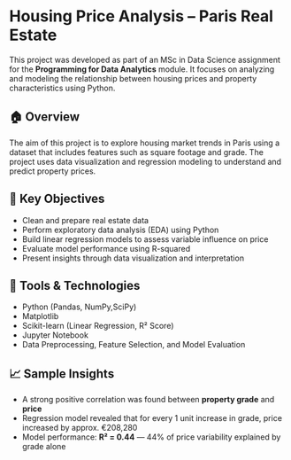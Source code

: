 # Housing Price Analysis – Paris Real Estate

This project was developed as part of an MSc in Data Science assignment for the **Programming for Data Analytics** module. It focuses on analyzing and modeling the relationship between housing prices and property characteristics using Python.

## 🏠 Overview

The aim of this project is to explore housing market trends in Paris using a dataset that includes features such as square footage and grade. The project uses data visualization and regression modeling to understand and predict property prices.

## 🧠 Key Objectives
- Clean and prepare real estate data
- Perform exploratory data analysis (EDA) using Python
- Build linear regression models to assess variable influence on price
- Evaluate model performance using R-squared
- Present insights through data visualization and interpretation

## 🔧 Tools & Technologies
- Python (Pandas, NumPy,SciPy)
- Matplotlib
- Scikit-learn (Linear Regression, R² Score)
- Jupyter Notebook
- Data Preprocessing, Feature Selection, and Model Evaluation


## 📈 Sample Insights
- A strong positive correlation was found between **property grade** and **price**
- Regression model revealed that for every 1 unit increase in grade, price increased by approx. €208,280
- Model performance: **R² = 0.44** — 44% of price variability explained by grade alone



